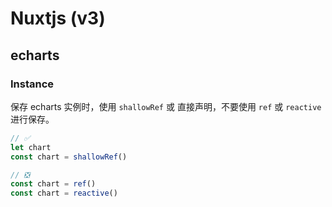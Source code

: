 # Nuxtjs (v3)

## echarts
### Instance
保存 echarts 实例时，使用 `shallowRef` 或 直接声明，不要使用 `ref` 或 `reactive` 进行保存。
```javascript
// ✅
let chart
const chart = shallowRef()

// ❎
const chart = ref()
const chart = reactive()
```
